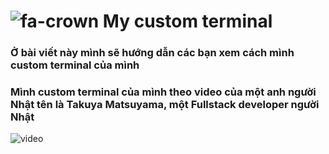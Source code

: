# ![fa-crown](./icons/buper-car.png) My custom terminal 

### Ở bài viết này mình sẽ hướng dẫn các bạn xem cách mình custom terminal của mình 

### Mình custom terminal của mình theo video của một anh người Nhật tên là  Takuya Matsuyama, một Fullstack developer người Nhật

![video](https://www.youtube.com/watch?v=5-aK2_WwrmM)


#### 
